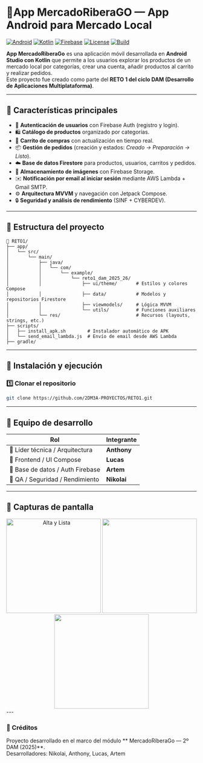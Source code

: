 # 🛒App MercadoRiberaGO — App Android para Mercado Local

[![Android](https://img.shields.io/badge/Android-Studio-green?logo=android)](https://developer.android.com/studio)
[![Kotlin](https://img.shields.io/badge/Kotlin-2.0.21-blue?logo=kotlin)](https://kotlinlang.org/)
[![Firebase](https://img.shields.io/badge/Firebase-Backend-orange?logo=firebase)](https://firebase.google.com/)
[![License](https://img.shields.io/badge/License-MIT-yellow)](#-licencia)
[![Build](https://img.shields.io/badge/Build-Passing-brightgreen)](https://github.com/2DM3A-PROYECTOS/RETO1/actions)


**App MercadoRiberaGo** es una aplicación móvil desarrollada en **Android Studio con Kotlin** que permite a los usuarios explorar los productos de un mercado local por categorías, crear una cuenta, añadir productos al carrito y realizar pedidos.  
Este proyecto fue creado como parte del **RETO 1 del ciclo DAM (Desarrollo de Aplicaciones Multiplataforma)**.

---

## 🚀 Características principales
- 🔐 **Autenticación de usuarios** con Firebase Auth (registro y login).
- 🛍️ **Catálogo de productos** organizado por categorías.
- 🧺 **Carrito de compras** con actualización en tiempo real.
- 📦 **Gestión de pedidos** (creación y estados: *Creado → Preparación → Listo*).
- ☁️ **Base de datos Firestore** para productos, usuarios, carritos y pedidos.
- 📸 **Almacenamiento de imágenes** con Firebase Storage.
- ✉️ **Notificación por email al iniciar sesión** mediante AWS Lambda + Gmail SMTP.
- ⚙️ **Arquitectura MVVM** y navegación con Jetpack Compose.
- 🔒 **Seguridad y análisis de rendimiento** (SINF + CYBERDEV).

---

## 🧱 Estructura del proyecto
```
📁 RETO1/
├── app/
│   └── src/
│       └── main/
│           ├── java/
│           │   └── com/
│           │       └── example/
│           │           └── reto1_dam_2025_26/
│           │               ├── ui/theme/       # Estilos y colores Compose
│           │               ├── data/           # Modelos y repositorios Firestore
│           │               ├── viewmodels/     # Lógica MVVM
│           │               └── utils/          # Funciones auxiliares
│           └── res/                            # Recursos (layouts, strings, etc.)
├── scripts/
│   ├── install_apk.sh        # Instalador automático de APK
│   └── send_email_lambda.js  # Envío de email desde AWS Lambda
├── gradle/

```
---

## 🧪 Instalación y ejecución

### 1️⃣ Clonar el repositorio
```bash
git clone https://github.com/2DM3A-PROYECTOS/RETO1.git
```
---

## 👥 Equipo de desarrollo
| Rol | Integrante |
|-----|-------------|
| 🧩 Líder técnica / Arquitectura | **Anthony** |
| 🎨 Frontend / UI Compose | **Lucas** |
| 🧮 Base de datos / Auth Firebase | **Artem** |
| 🧰 QA / Seguridad / Rendimiento | **Nikolai** |

---

## 📸 Capturas de pantalla


<div align="center">
  <img src="https://i.ibb.co/bnmtcdD/GIF-21-10-2025-1-54-14.gif" alt="Alta y Lista" width="250"/>
  <img src="https://i.ibb.co/pBcw6mx9/GIF-21-10-2025-1-49-01.gif" alt="" width="250"/>
  <img src="https://i.ibb.co/gF9TK5Zt/GIF-21-10-2025-1-51-27.gif" alt="" width="250"/>
</div>
---

### 🌟 Créditos
Proyecto desarrollado en el marco del módulo ** MercadoRiberaGo — 2º DAM (2025)**.  
Desarrolladores: Nikolai, Anthony, Lucas, Artem
